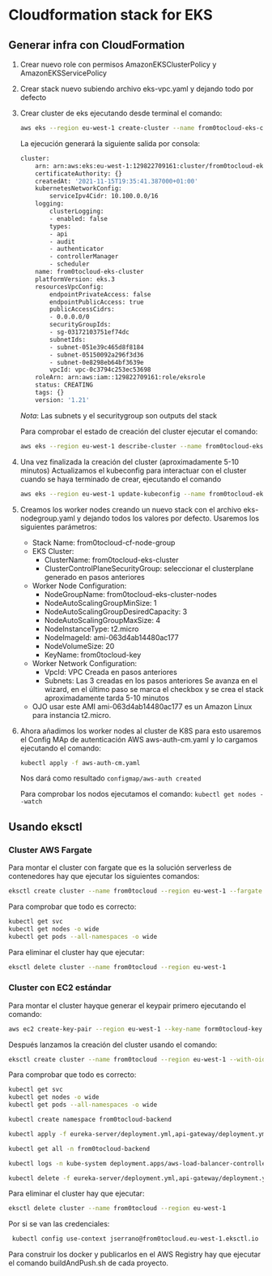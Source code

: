 # Cloudformation stack for EKS

## Generar infra con CloudFormation

1. Crear nuevo role con permisos AmazonEKSClusterPolicy y AmazonEKSServicePolicy
2. Crear stack nuevo subiendo archivo eks-vpc.yaml y dejando todo por defecto
3. Crear cluster de eks ejecutando desde terminal el comando:

    ```sh
    aws eks --region eu-west-1 create-cluster --name from0tocloud-eks-cluster --role-arn arn:aws:iam::129822709161:role/eksrole --resources-vpc-config subnetIds=subnet-057f285f45b061d22,subnet-013a9a9e2e1df0d21,subnet-0f8a0e4648d46abc9,securityGroupIds=sg-0a215c345ba7a9924
    ```

    La ejecución generará la siguiente salida por consola:

    ```sh
    cluster:
        arn: arn:aws:eks:eu-west-1:129822709161:cluster/from0tocloud-eks-cluster
        certificateAuthority: {}
        createdAt: '2021-11-15T19:35:41.387000+01:00'
        kubernetesNetworkConfig:
            serviceIpv4Cidr: 10.100.0.0/16
        logging:
            clusterLogging:
            - enabled: false
            types:
            - api
            - audit
            - authenticator
            - controllerManager
            - scheduler
        name: from0tocloud-eks-cluster
        platformVersion: eks.3
        resourcesVpcConfig:
            endpointPrivateAccess: false
            endpointPublicAccess: true
            publicAccessCidrs:
            - 0.0.0.0/0
            securityGroupIds:
            - sg-03172103751ef74dc
            subnetIds:
            - subnet-051e39c465d8f8184
            - subnet-05150092a296f3d36
            - subnet-0e8298eb64bf3639e
            vpcId: vpc-0c3794c253ec53698
        roleArn: arn:aws:iam::129822709161:role/eksrole
        status: CREATING
        tags: {}
        version: '1.21'
    ```

    _Nota_: Las subnets y el securitygroup son outputs del stack

    Para comprobar el estado de creación del cluster ejecutar el comando:

    ```sh
    aws eks --region eu-west-1 describe-cluster --name from0tocloud-eks-cluster --query cluster.status
    ```

4. Una vez finalizada la creación del cluster (aproximadamente 5-10 minutos) Actualizamos el kubeconfig para interactuar con el cluster cuando se haya terminado de crear, ejecutando el comando

    ```sh
    aws eks --region eu-west-1 update-kubeconfig --name from0tocloud-eks-cluster
    ```

5. Creamos los worker nodes creando un nuevo stack con el archivo eks-nodegroup.yaml y dejando todos los valores por defecto.
   Usaremos los siguientes parámetros:
   - Stack Name: from0tocloud-cf-node-group
   - EKS Cluster:
        - ClusterName: from0tocloud-eks-cluster
        - ClusterControlPlaneSecurityGroup: seleccionar el clusterplane generado en pasos anteriores
   - Worker Node Configuration:
        - NodeGroupName: from0tocloud-eks-cluster-nodes
        - NodeAutoScalingGroupMinSize: 1
        - NodeAutoScalingGroupDesiredCapacity: 3
        - NodeAutoScalingGroupMaxSize: 4
        - NodeInstanceType: t2.micro
        - NodeImageId: ami-063d4ab14480ac177
        - NodeVolumeSize: 20
        - KeyName: from0tocloud-key
    - Worker Network Configuration:
        - VpcId: VPC Creada en pasos anteriores
        - Subnets: Las 3 creadas en los pasos anteriores
    Se avanza en el wizard, en el último paso se marca el checkbox y se crea el stack aproximadamente tarda 5-10 minutos

    * OJO usar este AMI ami-063d4ab14480ac177 es un Amazon Linux para instancia t2.micro.

6. Ahora añadimos los worker nodes al cluster de K8S para esto usaremos el Config MAp de autenticación AWS aws-auth-cm.yaml y lo cargamos ejecutando el comando:

   ```sh
   kubectl apply -f aws-auth-cm.yaml
   ```

   Nos dará como resultado `configmap/aws-auth created`

   Para comprobar los nodos ejecutamos el comando: `kubectl get nodes --watch`

## Usando eksctl

### Cluster AWS Fargate

Para montar el cluster con fargate que es la solución serverless de contenedores hay que ejecutar los siguientes comandos:

```sh
eksctl create cluster --name from0tocloud --region eu-west-1 --fargate
```

Para comprobar que todo es correcto:

```sh
kubectl get svc
kubectl get nodes -o wide
kubectl get pods --all-namespaces -o wide
```

Para eliminar el cluster hay que ejecutar:

```sh
eksctl delete cluster --name from0tocloud --region eu-west-1
```

### Cluster con EC2 estándar

Para montar el cluster hayque generar el keypair primero ejecutando el comando:

```sh
aws ec2 create-key-pair --region eu-west-1 --key-name form0tocloud-key
```

Después lanzamos la creación del cluster usando el comando:

```sh
eksctl create cluster --name from0tocloud --region eu-west-1 --with-oidc --ssh-access --ssh-public-key form0tocloud-key
```

Para comprobar que todo es correcto:

```sh
kubectl get svc
kubectl get nodes -o wide
kubectl get pods --all-namespaces -o wide
```

```sh
kubectl create namespace from0tocloud-backend
```

```sh
kubectl apply -f eureka-server/deployment.yml,api-gateway/deployment.yml,category-service/deployment.yml,item-service/deployment.yml,user-service/deployment.yml,order-service/deployment.yml
```

```sh
kubectl get all -n from0tocloud-backend 
```

```sh
kubectl logs -n kube-system deployment.apps/aws-load-balancer-controller
```

```sh
kubectl delete -f eureka-server/deployment.yml,api-gateway/deployment.yml,category-service/deployment.yml,item-service/deployment.yml,user-service/deployment.yml,order-service/deployment.yml
```

Para eliminar el cluster hay que ejecutar:

```sh
eksctl delete cluster --name from0tocloud --region eu-west-1
```

Por si se van las credenciales:

```sh
 kubectl config use-context jserrano@from0tocloud.eu-west-1.eksctl.io
 ```

 Para construir los docker y publicarlos en el AWS Registry hay que ejecutar el comando buildAndPush.sh de cada proyecto.